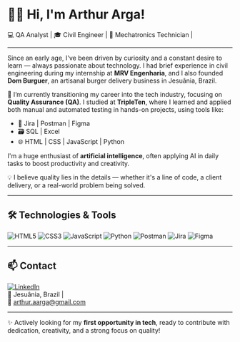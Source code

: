 # 👋🏽 Hi, I'm Arthur Arga!

💻 QA Analyst | 🎓 Civil Engineer | 🔧 Mechatronics Technician |

---

Since an early age, I've been driven by curiosity and a constant desire to learn — always passionate about technology. I had brief experience in civil engineering during my internship at **MRV Engenharia**, and I also founded **Dom Burguer**, an artisanal burger delivery business in Jesuânia, Brazil.

📍 I’m currently transitioning my career into the tech industry, focusing on **Quality Assurance (QA)**. I studied at **TripleTen**, where I learned and applied both manual and automated testing in hands-on projects, using tools like:

- 🧪 Jira | Postman | Figma  
- 🗃️ SQL | Excel  
- 🌐 HTML | CSS | JavaScript | Python

I'm a huge enthusiast of **artificial intelligence**, often applying AI in daily tasks to boost productivity and creativity.

💡 I believe quality lies in the details — whether it's a line of code, a client delivery, or a real-world problem being solved.

---

## 🛠️ Technologies & Tools
![HTML5](https://img.shields.io/badge/HTML5-E34F26?style=for-the-badge&logo=html5&logoColor=white)
![CSS3](https://img.shields.io/badge/CSS3-1572B6?style=for-the-badge&logo=css3&logoColor=white)
![JavaScript](https://img.shields.io/badge/JavaScript-F7DF1E?style=for-the-badge&logo=javascript&logoColor=black)
![Python](https://img.shields.io/badge/Python-3776AB?style=for-the-badge&logo=python&logoColor=white)
![Postman](https://img.shields.io/badge/Postman-FF6C37?style=for-the-badge&logo=postman&logoColor=white)
![Jira](https://img.shields.io/badge/Jira-0052CC?style=for-the-badge&logo=jira&logoColor=white)
![Figma](https://img.shields.io/badge/Figma-F24E1E?style=for-the-badge&logo=figma&logoColor=white)

---

## 📫 Contact

[![LinkedIn](https://img.shields.io/badge/LinkedIn-ArthurAlves-blue?style=flat-square&logo=linkedin)](https://www.linkedin.com/in/arthur-augusto-reis-guedes-alves/)  
📍 Jesuânia, Brazil |  
📧 arthur.aarga@gmail.com

---

✨ Actively looking for my **first opportunity in tech**, ready to contribute with dedication, creativity, and a strong focus on quality!
